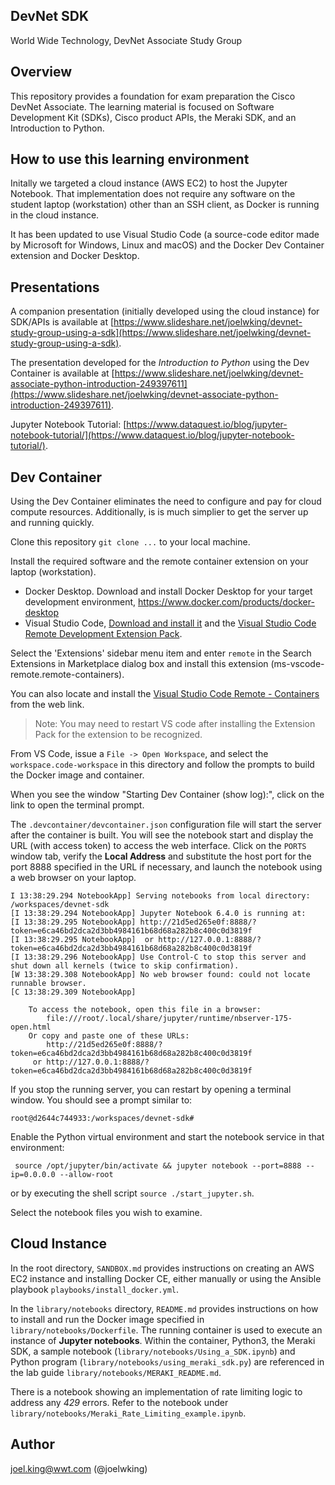 DevNet SDK
----------
World Wide Technology, DevNet Associate Study Group

Overview
--------
This repository provides a foundation for exam preparation the Cisco DevNet Associate. The learning material is focused on Software Development Kit (SDKs), Cisco product APIs, the Meraki SDK, and an Introduction to Python.

How to use this learning environment
------------------------------------
Initally we targeted a cloud instance (AWS EC2) to host the Jupyter Notebook. That implementation does not require any software on the student laptop (workstation) other than an SSH client, as Docker is running in the cloud instance.

It has been updated to use Visual Studio Code (a source-code editor made by Microsoft for Windows, Linux and macOS)  and the Docker Dev Container extension and Docker Desktop. 

Presentations
-------------
A companion presentation (initially developed using the cloud instance) for SDK/APIs is available at [https://www.slideshare.net/joelwking/devnet-study-group-using-a-sdk](https://www.slideshare.net/joelwking/devnet-study-group-using-a-sdk).

The presentation developed for the _Introduction to Python_ using the Dev Container is available at [https://www.slideshare.net/joelwking/devnet-associate-python-introduction-249397611](https://www.slideshare.net/joelwking/devnet-associate-python-introduction-249397611).

Jupyter Notebook Tutorial: [https://www.dataquest.io/blog/jupyter-notebook-tutorial/](https://www.dataquest.io/blog/jupyter-notebook-tutorial/).

Dev Container
-------------
Using the Dev Container eliminates the need to configure and pay for cloud compute resources. Additionally, is is much simplier to get the server up and running quickly. 

Clone this repository `git clone ...` to your local machine. 

Install the required software and the remote container extension on your laptop (workstation).

* Docker Desktop. Download and install Docker Desktop for your target development environment, https://www.docker.com/products/docker-desktop
* Visual Studio Code, [Download and install it](https://code.visualstudio.com/download) and the [Visual Studio Code Remote Development Extension Pack](https://marketplace.visualstudio.com/items?itemName=ms-vscode-remote.vscode-remote-extensionpack).

Select the 'Extensions' sidebar menu item and enter `remote` in the Search Extensions in Marketplace dialog box and install this extension (ms-vscode-remote.remote-containers).

You can also locate and install the [Visual Studio Code Remote - Containers](https://marketplace.visualstudio.com/items?itemName=ms-vscode-remote.remote-containers) from the web link.

> Note: You may need to restart VS code after installing the Extension Pack for the extension to be recognized.

From VS Code, issue a `File -> Open Workspace`, and select the `workspace.code-workspace` in this directory and follow the prompts to build the Docker image and container.

When you see the window "Starting Dev Container (show log):", click on the link to open the terminal prompt.

The `.devcontainer/devcontainer.json` configuration file will start the server after the container is built. You will see the notebook start and display the URL (with access token) to access the web interface. Click on the `PORTS` window tab, verify the **Local Address** and substitute the host port for the port 8888 specified in the URL if necessary, and launch the notebook using a web browser on your laptop.

```
I 13:38:29.294 NotebookApp] Serving notebooks from local directory: /workspaces/devnet-sdk
[I 13:38:29.294 NotebookApp] Jupyter Notebook 6.4.0 is running at:
[I 13:38:29.295 NotebookApp] http://21d5ed265e0f:8888/?token=e6ca46bd2dca2d3bb4984161b68d68a282b8c400c0d3819f
[I 13:38:29.295 NotebookApp]  or http://127.0.0.1:8888/?token=e6ca46bd2dca2d3bb4984161b68d68a282b8c400c0d3819f
[I 13:38:29.296 NotebookApp] Use Control-C to stop this server and shut down all kernels (twice to skip confirmation).
[W 13:38:29.308 NotebookApp] No web browser found: could not locate runnable browser.
[C 13:38:29.309 NotebookApp] 
    
    To access the notebook, open this file in a browser:
        file:///root/.local/share/jupyter/runtime/nbserver-175-open.html
    Or copy and paste one of these URLs:
        http://21d5ed265e0f:8888/?token=e6ca46bd2dca2d3bb4984161b68d68a282b8c400c0d3819f
     or http://127.0.0.1:8888/?token=e6ca46bd2dca2d3bb4984161b68d68a282b8c400c0d3819f

```

If you stop the running server, you can restart by opening a terminal window. You should see a prompt similar to:

```shell
root@d2644c744933:/workspaces/devnet-sdk#
```

Enable the Python virtual environment and start the notebook service in that environment:

```shell
 source /opt/jupyter/bin/activate && jupyter notebook --port=8888 --ip=0.0.0.0 --allow-root
```
or by executing the shell script `source ./start_jupyter.sh`.

Select the notebook files you wish to examine.

Cloud Instance
--------------
In the root directory, `SANDBOX.md`  provides instructions on creating an AWS EC2 instance and installing Docker CE, either manually or using the Ansible playbook `playbooks/install_docker.yml`.

In the `library/notebooks` directory, `README.md` provides instructions on how to install and run the Docker image specified in `library/notebooks/Dockerfile`. The running container is used to execute an instance of **Jupyter notebooks**.  Within the container, Python3, the Meraki SDK, a sample notebook (`library/notebooks/Using_a_SDK.ipynb`) and Python program (`library/notebooks/using_meraki_sdk.py`) are referenced in the lab guide `library/notebooks/MERAKI_README.md`.

There is a notebook showing an implementation of  rate limiting logic to address any *429* errors. Refer to the notebook under `library/notebooks/Meraki_Rate_Limiting_example.ipynb`.

Author
------
joel.king@wwt.com (@joelwking)

